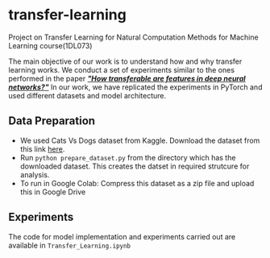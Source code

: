# transfer-learning
Project on Transfer Learning for Natural Computation Methods for Machine Learning course(1DL073)

The main objective of our work is to understand how and why transfer learning works. We conduct a set of experiments similar to the ones performed in the paper [***"How transferable are features in deep neural networks?"***](https://arxiv.org/abs/1411.1792) In our work, we have replicated the experiments in PyTorch and used different datasets and model architecture.

## Data Preparation
- We used Cats Vs Dogs dataset from Kaggle. Download the dataset from this link [here](https://www.kaggle.com/biaiscience/dogs-vs-cats).
- Run `python prepare_dataset.py` from the directory which has the downloaded dataset. This creates the datset in required strutcure for analysis.
- To run in Google Colab: Compress this dataset as a zip file and upload this in Google Drive 

## Experiments
The code for model implementation and experiments carried out are available in `Transfer_Learning.ipynb`
